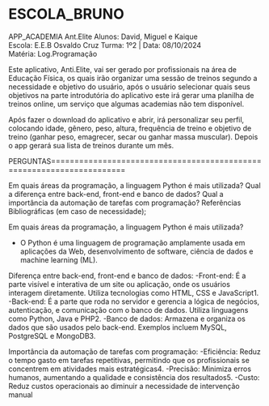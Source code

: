 # ESCOLA_BRUNO
APP_ACADEMIA
Ant.Elite
Alunos: David, Miguel e Kaique     
Escola: E.E.B Osvaldo Cruz
Turma: 1º2 |  Data: 08/10/2024                                          
Matéria: Log.Programação


Este aplicativo, Anti.Elite, vai ser gerado por profissionais na área de Educação Física, os quais irão organizar uma sessão de treinos segundo a necessidade e objetivo do usuário, após o usuário selecionar quais seus objetivos na parte introdutória do aplicativo este irá gerar uma planilha de treinos online, um serviço que algumas academias não tem disponível.

Após fazer o download do aplicativo e abrir, irá personalizar seu perfil, colocando idade, gênero, peso, altura, frequência de treino e objetivo de treino (ganhar peso, emagrecer, secar ou ganhar massa muscular). Depois o app gerará sua lista de treinos durante um mês. 
















PERGUNTAS======================================================================

Em quais áreas da programação, a linguagem Python é mais utilizada?
Qual a diferença entre back-end, front-end e banco de dados?
Qual a importância da automação de tarefas com programação?
Referências Bibliográficas (em caso de necessidade);

Em quais áreas da programação, a linguagem Python é mais utilizada?
 -  O Python é uma linguagem de programação amplamente usada em aplicações da Web, desenvolvimento de software, ciência de dados e machine learning (ML).

Diferença entre back-end, front-end e banco de dados:
-Front-end: É a parte visível e interativa de um site ou aplicação, onde os usuários interagem diretamente. Utiliza tecnologias como HTML, CSS e JavaScript1.
-Back-end: É a parte que roda no servidor e gerencia a lógica de negócios, autenticação, e comunicação com o banco de dados. Utiliza linguagens como Python, Java e PHP2.
-Banco de dados: Armazena e organiza os dados que são usados pelo back-end. Exemplos incluem MySQL, PostgreSQL e MongoDB3.

Importância da automação de tarefas com programação:
-Eficiência: Reduz o tempo gasto em tarefas repetitivas, permitindo que os profissionais se concentrem em atividades mais estratégicas4.
-Precisão: Minimiza erros humanos, aumentando a qualidade e consistência dos resultados5.
-Custo: Reduz custos operacionais ao diminuir a necessidade de intervenção manual










